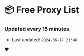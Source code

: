 # :package: Free Proxy List
### Updated every 15 minutes.

- Last updated: `2024-06-17 21:46`

:heart:
